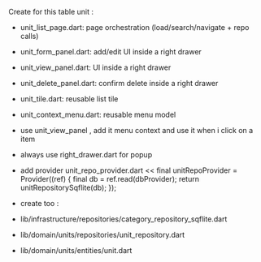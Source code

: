 Create  for this table unit :

- unit_list_page.dart: page orchestration (load/search/navigate + repo calls)
- unit_form_panel.dart: add/edit UI inside a right drawer
- unit_view_panel.dart:  UI inside a right drawer
- unit_delete_panel.dart: confirm delete inside a right drawer
- unit_tile.dart: reusable list tile
- unit_context_menu.dart: reusable menu model
- use unit_view_panel , add it menu context and use it when i click on a item
- always use right_drawer.dart for popup
- add provider  unit_repo_provider.dart
  <<
  final unitRepoProvider = Provider<unitRepository>((ref) {
    final db = ref.read(dbProvider);
    return unitRepositorySqflite(db);
  });
  >>

- create too :
- lib/infrastructure/repositories/category_repository_sqflite.dart
- lib/domain/units/repositories/unit_repository.dart
- lib/domain/units/entities/unit.dart